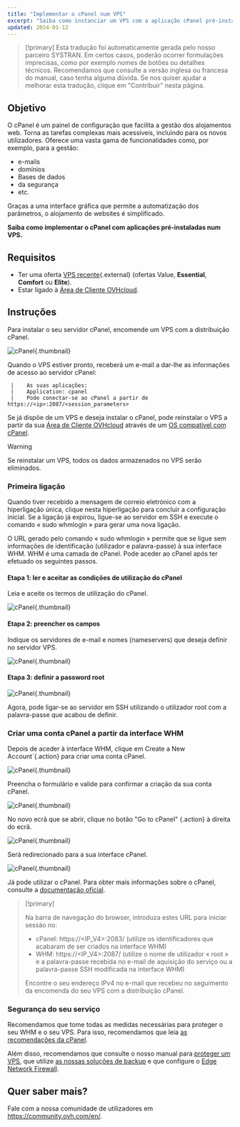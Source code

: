 ```yaml
---
title: "Implementar o cPanel num VPS"
excerpt: "Saiba como instanciar um VPS com a aplicação cPanel pré-instalada."
updated: 2024-01-12
---
```


> [!primary]
> Esta tradução foi automaticamente gerada pelo nosso parceiro SYSTRAN. Em certos casos, poderão ocorrer formulações imprecisas, como por exemplo nomes de botões ou detalhes técnicos. Recomendamos que consulte a versão inglesa ou francesa do manual, caso tenha alguma dúvida. Se nos quiser ajudar a melhorar esta tradução, clique em "Contribuir" nesta página.
>

## Objetivo

O cPanel é um painel de configuração que facilita a gestão dos alojamentos web. Torna as tarefas complexas mais acessíveis, incluindo para os novos utilizadores. Oferece uma vasta gama de funcionalidades como, por exemplo, para a gestão: 

- e-mails
- domínios
- Bases de dados
- da segurança
- etc.

Graças a uma interface gráfica que permite a automatização dos parâmetros, o alojamento de websites é simplificado.

**Saiba como implementar o cPanel com aplicações pré-instaladas num VPS.**

## Requisitos

- Ter uma oferta [VPS recente](https://www.ovhcloud.com/pt/vps/){.external} (ofertas Value, **Essential**, **Comfort** ou **Elite**).
- Estar ligado à [Área de Cliente OVHcloud](https://www.ovh.com/auth/?action=gotomanager&from=https://www.ovh.pt/&ovhSubsidiary=pt).

## Instruções

Para instalar o seu servidor cPanel, encomende um VPS com a distribuição cPanel.

![cPanel](images/cpanel_order.png){.thumbnail}

Quando o VPS estiver pronto, receberá um e-mail a dar-lhe as informações de acesso ao servidor cPanel:

```
 |    As suas aplicações:
 |    Application: cpanel
 |    Pode conectar-se ao cPanel a partir de https://<ip>:2087/<session_parameters>
```

Se já dispõe de um VPS e deseja instalar o cPanel, pode reinstalar o VPS a partir da sua [Área de Cliente OVHcloud](https://www.ovh.com/auth/?action=gotomanager&from=https://www.ovh.pt/&ovhSubsidiary=pt) através de um [OS compatível com cPanel](https://www.ovhcloud.com/pt/vps/os/).

> [!warning]
>
> Se reinstalar um VPS, todos os dados armazenados no VPS serão eliminados.
> 

### Primeira ligação

Quando tiver recebido a mensagem de correio eletrónico com a hiperligação única, clique nesta hiperligação para concluir a configuração inicial. Se a ligação já expirou, ligue-se ao servidor em SSH e execute o comando « sudo whmlogin » para gerar uma nova ligação.

O URL gerado pelo comando « sudo whmlogin » permite que se ligue sem informações de identificação (utilizador e palavra-passe) à sua interface WHM. WHM é uma camada de cPanel. Pode aceder ao cPanel após ter efetuado os seguintes passos.

#### Etapa 1: ler e aceitar as condições de utilização do cPanel

Leia e aceite os termos de utilização do cPanel.

![cPanel](images/license_validation.png){.thumbnail}

#### Etapa 2: preencher os campos

Indique os servidores de e-mail e nomes (nameservers) que deseja definir no servidor VPS.

![cPanel](images/setup_config_cpanel.png){.thumbnail}

#### Etapa 3: definir a password root

![cPanel](images/change_root.png){.thumbnail}

Agora, pode ligar-se ao servidor em SSH utilizando o utilizador root com a palavra-passe que acabou de definir.

### Criar uma conta cPanel a partir da interface WHM

Depois de aceder à interface WHM, clique em Create a New Account`{.action} para criar uma conta cPanel.

![cPanel](images/create_new_account.png){.thumbnail}

Preencha o formulário e valide para confirmar a criação da sua conta cPanel.

![cPanel](images/create_new_account_form.png){.thumbnail}

No novo ecrã que se abrir, clique no botão "Go to cPanel" {.action} à direita do ecrã.

![cPanel](images/go_to_cpanel.png){.thumbnail}

Será redirecionado para a sua interface cPanel.

![cPanel](images/manager_cpanel.png){.thumbnail}

Já pode utilizar o cPanel. Para obter mais informações sobre o cPanel, consulte a [documentação oficial](https://docs.cpanel.net/).

> [!primary]
>
> Na barra de navegação do browser, introduza estes URL para iniciar sessão no:
>
> - cPanel: https://<IP_V4>:2083/ (utilize os identificadores que acabaram de ser criados na interface WHM)
> - WHM: https://<IP_V4>:2087/ (utilize o nome de utilizador « root » e a palavra-passe recebida no e-mail de aquisição do serviço ou a palavra-passe SSH modificada na interface WHM)
>
> Encontre o seu endereço IPv4 no e-mail que recebeu no seguimento da encomenda do seu VPS com a distribuição cPanel.
>

### Segurança do seu serviço

Recomendamos que tome todas as medidas necessárias para proteger o seu WHM e o seu VPS. Para isso, recomendamos que leia [as recomendações da cPanel](https://docs.cpanel.net/knowledge-base/security/tips-to-make-your-server-more-secure/).

Além disso, recomendamos que consulte o nosso manual para [proteger um VPS](/pages/bare_metal_cloud/virtual_private_servers/secure_your_vps), que utilize [as nossas soluções de backup](/products/bare-metal-cloud-virtual-private-servers) e que configure o [Edge Network Firewall](/pages/bare_metal_cloud/dedicated_servers/firewall_network).

## Quer saber mais?

Fale com a nossa comunidade de utilizadores em <https://community.ovh.com/en/>.
